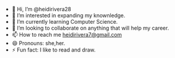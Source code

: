 - 👋 Hi, I’m @heidirivera28
- 👀 I’m interested in expanding my knownledge.
- 🌱 I’m currently learning Computer Science.
- 💞️ I’m looking to collaborate on anything that will help my career.
- 📫 How to reach me heidirivera7@gmail.com
- 😄 Pronouns: she,her.
- ⚡ Fun fact: I like to read and draw. 

<!---
heidirivera28/heidirivera28 is a ✨ special ✨ repository because its `README.md` (this file) appears on your GitHub profile.
You can click the Preview link to take a look at your changes.
--->
